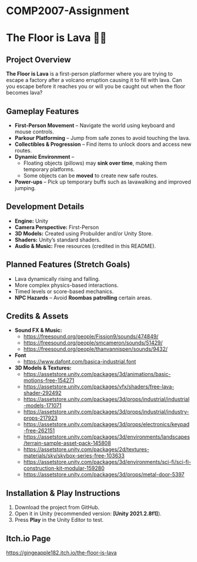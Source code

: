# COMP2007-Assignment

# The Floor is Lava 🌋🔥  

## Project Overview  
**The Floor is Lava** is a first-person platformer where you are trying to escape a factory after a volcano erruption causing it to fill with lava. Can you escape before it reaches you or will you be caught out when the floor becomes lava?  

## Gameplay Features  
- **First-Person Movement** – Navigate the world using keyboard and mouse controls.  
- **Parkour Platforming** – Jump from safe zones to avoid touching the lava.  
- **Collectibles & Progression** – Find items to unlock doors and access new routes.  
- **Dynamic Environment** –  
  - Floating objects (pillows) may **sink over time**, making them temporary platforms.  
  - Some objects can be **moved** to create new safe routes.  
- **Power-ups** – Pick up temporary buffs such as lavawalking and improved jumping.  

## Development Details  
- **Engine:** Unity  
- **Camera Perspective:** First-Person  
- **3D Models:** Created using Probuilder and/or Unity Store.  
- **Shaders:** Unity’s standard shaders.  
- **Audio & Music:** Free resources (credited in this README).  

## Planned Features (Stretch Goals)  
- Lava dynamically rising and falling.  
- More complex physics-based interactions.  
- Timed levels or score-based mechanics.
- **NPC Hazards** – Avoid **Roombas patrolling** certain areas.  

## Credits & Assets  
- **Sound FX & Music:** 
  - https://freesound.org/people/Fission9/sounds/474849/
  - https://freesound.org/people/smcameron/sounds/51429/ 
  - https://freesound.org/people/thanvannispen/sounds/9432/
- **Font**
  - https://www.dafont.com/basica-industrial.font
- **3D Models & Textures:** 
  - https://assetstore.unity.com/packages/3d/animations/basic-motions-free-154271
  - https://assetstore.unity.com/packages/vfx/shaders/free-lava-shader-292492
  - https://assetstore.unity.com/packages/3d/props/industrial/industrial-models-171071
  - https://assetstore.unity.com/packages/3d/props/industrial/industry-props-217923
  - https://assetstore.unity.com/packages/3d/props/electronics/keypad-free-262151
  - https://assetstore.unity.com/packages/3d/environments/landscapes/terrain-sample-asset-pack-145808
  - https://assetstore.unity.com/packages/2d/textures-materials/sky/skybox-series-free-103633
  - https://assetstore.unity.com/packages/3d/environments/sci-fi/sci-fi-construction-kit-modular-159280
  - https://assetstore.unity.com/packages/3d/props/metal-door-5397

## Installation & Play Instructions  
1. Download the project from GitHub.  
2. Open it in Unity (recommended version: **[Unity 2021.2.8f1]**).  
3. Press **Play** in the Unity Editor to test.

## Itch.io Page  
https://gingeapple182.itch.io/the-floor-is-lava  
